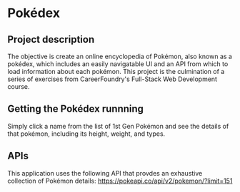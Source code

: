# Pokédex

## Project description

The objective is create an online encyclopedia of Pokémon, also known as a pokédex, which includes an easily navigatable UI and an API from which to load information about each pokémon. This project is the culmination of a series of exercises from CareerFoundry's Full-Stack Web Development course.

## Getting the Pokédex runnning

Simply click a name from the list of 1st Gen Pokémon and see the details of that pokémon, including its height, weight, and types.

## APIs

This application uses the following API that provdes an exhaustive collection of Pokémon details: https://pokeapi.co/api/v2/pokemon/?limit=151
